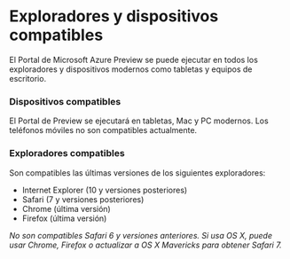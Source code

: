 <properties linkid="" urlDisplayName="" pageTitle="Supported browsers and devices" metaKeywords="" description="" metaCanonical="" services="" documentationCenter="" title="Supported browsers and devices" authors="Justin Beckwith" solutions="" writer="" manager="" editor="" />

Exploradores y dispositivos compatibles
=======================================

El Portal de Microsoft Azure Preview se puede ejecutar en todos los exploradores y dispositivos modernos como tabletas y equipos de escritorio.

### Dispositivos compatibles

El Portal de Preview se ejecutará en tabletas, Mac y PC modernos. Los teléfonos móviles no son compatibles actualmente.

### Exploradores compatibles

Son compatibles las últimas versiones de los siguientes exploradores:

-   Internet Explorer (10 y versiones posteriores)
-   Safari (7 y versiones posteriores)
-   Chrome (última versión)
-   Firefox (última versión)

*No son compatibles Safari 6 y versiones anteriores. Si usa OS X, puede usar Chrome, Firefox o actualizar a OS X Mavericks para obtener Safari 7.*

